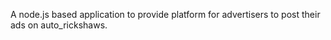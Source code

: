 A node.js based application to provide platform for advertisers to post their ads on auto_rickshaws. 

